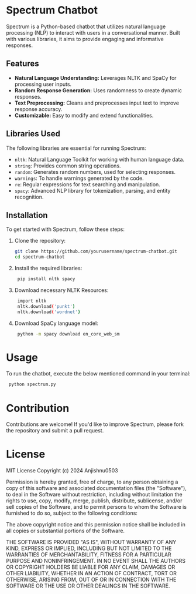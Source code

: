
# Spectrum Chatbot

Spectrum is a Python-based chatbot that utilizes natural language processing (NLP) to interact with users in a conversational manner. Built with various libraries, it aims to provide engaging and informative responses.

## Features

- **Natural Language Understanding:** Leverages NLTK and SpaCy for processing user inputs.
- **Random Response Generation:** Uses randomness to create dynamic responses.
- **Text Preprocessing:** Cleans and preprocesses input text to improve response accuracy.
- **Customizable:** Easy to modify and extend functionalities.

## Libraries Used

The following libraries are essential for running Spectrum:

- `nltk`: Natural Language Toolkit for working with human language data.
- `string`: Provides common string operations.
- `random`: Generates random numbers, used for selecting responses.
- `warnings`: To handle warnings generated by the code.
- `re`: Regular expressions for text searching and manipulation.
- `spacy`: Advanced NLP library for tokenization, parsing, and entity recognition.

## Installation

To get started with Spectrum, follow these steps:

1. Clone the repository:
   ```bash
   git clone https://github.com/yourusername/spectrum-chatbot.git
   cd spectrum-chatbot
   
2. Install the required libraries:
   ```bash
    pip install nltk spacy

3. Download necessary NLTK Resources:
   ```bash
    import nltk
    nltk.download('punkt')
    nltk.download('wordnet')

4. Download SpaCy language model:
   ```bash
    python -m spacy download en_core_web_sm

# Usage
To run the chatbot, execute the below mentioned command in your terminal:
   ```bash
    python spectrum.py
```

# Contribution
Contributions are welcome! If you'd like to improve Spectrum, please fork the repository and submit a pull request.

# License
MIT License Copyright (c) 2024 Anjishnu0503

Permission is hereby granted, free of charge, to any person obtaining a copy of this software and associated documentation files (the "Software"), to deal in the Software without restriction, including without limitation the rights to use, copy, modify, merge, publish, distribute, sublicense, and/or sell copies of the Software, and to permit persons to whom the Software is furnished to do so, subject to the following conditions:

The above copyright notice and this permission notice shall be included in all copies or substantial portions of the Software.

THE SOFTWARE IS PROVIDED "AS IS", WITHOUT WARRANTY OF ANY KIND, EXPRESS OR IMPLIED, INCLUDING BUT NOT LIMITED TO THE WARRANTIES OF MERCHANTABILITY, FITNESS FOR A PARTICULAR PURPOSE AND NONINFRINGEMENT. IN NO EVENT SHALL THE AUTHORS OR COPYRIGHT HOLDERS BE LIABLE FOR ANY CLAIM, DAMAGES OR OTHER LIABILITY, WHETHER IN AN ACTION OF CONTRACT, TORT OR OTHERWISE, ARISING FROM, OUT OF OR IN CONNECTION WITH THE SOFTWARE OR THE USE OR OTHER DEALINGS IN THE SOFTWARE.

